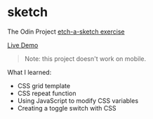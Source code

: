 # sketch
The Odin Project [etch-a-sketch exercise](https://www.theodinproject.com/lessons/foundations-etch-a-sketch)

[Live Demo](https://lisas7.github.io/sketch/)

> Note: this project doesn't work on mobile.

What I learned:
* CSS grid template
* CSS repeat function
* Using JavaScript to modify CSS variables
* Creating a toggle switch with CSS
